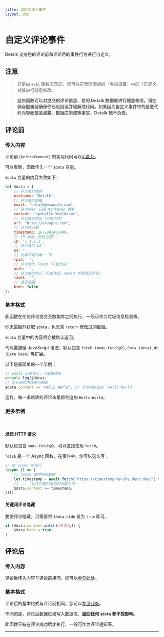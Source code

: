 ```yaml
---
title: 自定义评论事件
layout: doc
---
```

# 自定义评论事件 <Badge type="warning" text="Beta" />

Detalk 支持您的评论前和评论后的事件行为进行自定义。

## 注意 <Badge type="danger" text="caution" />

> 这是由 `eval` 函数实现的，您可以在管理面板的「后端设置」中的「自定义」对其进行随意修改。

> **这些函数可以对提交的评论信息、您的 Detalk 数据库进行随意修改，请在保存配置前确保你已经阅读并理解过代码。如果因为自定义事件中的恶意代码而导致信息泄露、数据库崩溃等事故，Detalk 概不负责。**

## 评论前

### 传入内容

评论前 (`beforeComment`) 的实现代码可以[见此处](https://github.com/detalkjs/server/blob/master/src/action/beforeComment.js)。

可以看到，函数传入一个 `$data` 变量。

`$data` 变量的内容大致如下：

```js
let $data = {
	// 评论者的昵称
	nickname: "Detalk",
    // 评论者的邮箱
	email: "detalk@example.com",
    // 评论内容，已经 Markdown 解析
	content: "<p>Hello World</p>",
    // 评论者的网址（可能为空）
	url: "http://example.com",
    // 评论时间戳
	timestamp: 1672891465409,
    // IP 地址（目前为空）
	ip: '1.1.1.1',
    // 评论者的 UA
	ua: '',
    // 此条评论的唯一 ID
	rpid: '',
    // 评论者的 Token（可能为空）
	auth: '',
    // 评论者的标识（可能为空，admin 为管理员评论）
	label: '',
    // 是否隐藏
    hide: false,
};
```

### 基本格式

此函数在任何评论提交至数据库之前执行，一般可作为垃圾信息检测等。

你无需额外获取 `$data`，也无需 `return` 修改过的数据。

`$data` 变量中的内容将会被默认返回。

代码需遵循 JavaScript 语法，默认包含 `fetch (node-fetch@2)`, `Deta (deta)`, `db (Deta Base)` 等扩展。

以下是最简单的一个示例：

```js
// $data 已经传入，可直接使用
console.log($data);
// 对代码的内容进行修改
$data.content += 'Hello World'; // 评论内容追加 `Hello World`.
```

这样，每一条新建的评论末尾都会追加 `Hello World`。


### 更多示例

<br/>

#### 发起 HTTP 请求

默认已包含 `node-fetch@2`，可以直接使用 `fetch`。

`fetch` 是一个 Async 函数，在事件中，你可以这么写：

```js
// 在 async 中运行
(async () => {
	// fetch 取得响应数据
	let timestamp = await fetch('https://timestamp-by-cky.deno.dev/').then(res => res.text());
	// ... (以在内容后追加时间戳为例)
    $data.content += timestamp;
})();
```

#### 关键词评论隐藏

要使评论隐藏，只需要将 `$data.hide` 设为 `true` 即可。
```js
if ($data.content.match(/测试/g)) {
	$data.hide = true;
}
```

## 评论后

### 传入内容

评论后传入内容与评论前相同，您可以[参见此处](#传入内容)。

### 基本格式

评论后的基本格式与评论前相同，您可以[参见此处](#基本格式)。

不同的是，评论后数据已被写入数据库，**返回任何 `$data` 都不受影响**。

此函数只有在评论成功后才执行，一般可作为评论通知等。

---

<Comment/>
